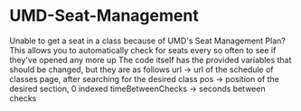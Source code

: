 # UMD-Seat-Management
Unable to get a seat in a class because of UMD's Seat Management Plan? This allows you to automatically check for seats every so often to see if they've opened any more up
The code itself has the provided variables that should be changed, but they are as follows
url -> url of the schedule of classes page, after searching for the desired class
pos -> position of the desired section, 0 indexed
timeBetweenChecks -> seconds between checks
